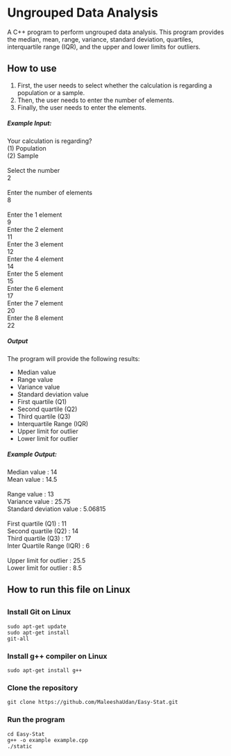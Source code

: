 <h1>Ungrouped Data Analysis</h1>
<p>A C++ program to perform ungrouped data analysis. This program provides the median, mean, range, variance, standard deviation, quartiles, interquartile range (IQR), and the upper and lower limits for outliers.</p>

<h2>How to use</h2>
<ol>
  <li>First, the user needs to select whether the calculation is regarding a population or a sample.</li>
  <li>Then, the user needs to enter the number of elements.</li>
  <li>Finally, the user needs to enter the elements.</li>
</ol>  

<h5>Example Input:</h5>
Your calculation is regarding?<br/>
(1) Population<br/>
(2) Sample<br/>
<br/>
Select the number<br/>
2<br/>
<br/>
Enter the number of elements<br/>
8<br/>
<br/>
Enter the 1 element<br/>
9<br/>
Enter the 2 element<br/>
11<br/>
Enter the 3 element<br/>
12<br/>
Enter the 4 element<br/>
14<br/>
Enter the 5 element<br/>
15<br/>
Enter the 6 element<br/>
17<br/>
Enter the 7 element<br/>
20<br/>
Enter the 8 element<br/>
22<br/>
  
  
<h5>Output</h5>
<p>The program will provide the following results:</p>
<ul>
  <li>Median value</li>
  <liMean value></li>
  <li>Range value</li>
  <li>Variance value</li>
  <li>Standard deviation value</li>
  <li>First quartile (Q1)</li>
  <li>Second quartile (Q2)</li>
  <li>Third quartile (Q3)</li>
  <li>Interquartile Range (IQR)</li>
  <li>Upper limit for outlier</li>
  <li>Lower limit for outlier</li>
</ul>  
<h5>Example Output:</h5>


Median value : 14<br/>
Mean value : 14.5<br/>
<br/>
Range value : 13<br/>
Variance value : 25.75<br/>
Standard deviation value : 5.06815<br/>
<br/>
First quartile (Q1) : 11<br/>
Second quartile (Q2) : 14<br/>
Third quartile (Q3) : 17<br/>
Inter Quartile Range (IQR) : 6<br/>
<br/>
Upper limit for outlier : 25.5<br/>
Lower limit for outlier : 8.5<br/>

<h2>How to run this file on Linux<h2>
<h3>Install Git on Linux</h3> 
  
<code>sudo apt-get update</code><br/>
<code>sudo apt-get install git-all</code>
  
<h3>Install g++ compiler  on Linux</h3>  
  
<code>sudo apt-get install g++</code> 
<h3>Clone the repository</h3>
<code>git clone https://github.com/MaleeshaUdan/Easy-Stat.git</code>
<h3>Run the program</h3>  
<code>cd Easy-Stat</code><br/>
<code>g++ -o example example.cpp</code><br/>  
<code>./static</code>  
